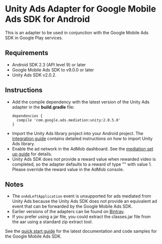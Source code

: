 # Unity Ads Adapter for Google Mobile Ads SDK for Android

This is an adapter to be used in conjunction with the Google Mobile Ads
SDK in Google Play services.

## Requirements
- Android SDK 2.3 (API level 9) or later
- Google Mobile Ads SDK to v9.0.0 or later
- Unity Ads SDK v2.0.2.

## Instructions
- Add the compile dependency with the latest version of the Unity Ads adapter in
  the **build.gradle** file:
  <pre><code>dependencies {
    compile 'com.google.ads.mediation:unity:2.0.5.0'
  }</code></pre>
- Import the Unity Ads library project into your Android project. The
  [integration guide](http://unityads.unity3d.com/help/monetization/integration-guide-android)
  contains detailed instructions on how to import Unity Ads library.
- Enable the ad network in the AdMob dashboard. See the
  [mediation set up guide](https://support.google.com/admob/answer/3124703?hl=en&ref_topic=3063091)
  for details.
- Unity Ads SDK does not provide a reward value when rewarded video is
  completed, so the adapter defaults to a reward of type "" with value 1. Please
  override the reward value in the AdMob console.

## Notes
- The `onAdLeftApplication` event is unsupported for ads mediated from Unity Ads
  because the Unity Ads SDK does not provide an equivalent ad event that can be
  forwarded by the Google Mobile Ads SDK.
- Earlier versions of the adapters can be found on
  [Bintray](https://bintray.com/google/mobile-ads-adapters-android/com.google.ads.mediation.unity/).
- If you prefer using a jar file, you could extract the classes.jar file from
  the aar using a standard zip extract tool.

See the [quick start guide](https://firebase.google.com/docs/admob/android/quick-start)
for the latest documentation and code samples for the Google Mobile Ads SDK.
